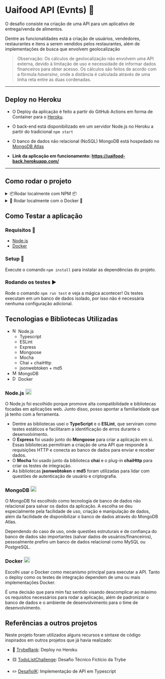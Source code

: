 # Uaifood API (Evnts) 🍔

O desafio consiste na criação de uma API para um aplicativo de entrega/venda de alimentos.

Dentre as funcionalidades está a criação de usuários, vendedores, restaurantes e itens a serem vendidos pelos restaurantes, além de implementações de busca que envolvem geolocalização

> Observação: Os cálculos de geolocalização não envolvem uma API externa, devido à limitação de uso e necessidade de informar dados financeiros para obter acesso. Os cálculos são feitos de acordo com a fórmula *haversine*, onde a distância é calculada através de uma linha reta entre as duas cordenadas. 

---
## Deploy no Heroku

- O Deploy da aplicação é feito a partir do GitHub Actions em forma de Container para o [Heroku](https://www.heroku.com/).

- O back-end está disponibilizado em um servidor Node.js no Heroku a partir do tradicional `npm start`

- O banco de dados não relacional (NoSQL) MongoDB está hospedado no [MongoDB Atlas](https://www.mongodb.com/atlas/database)

- **Link da aplicação em funcionamento: https://uaifood-back.herokuapp.com/**

---
## Como rodar o projeto

<details>
  <summary>📦Rodar localmente com NPM 📦</summary>

  ## Requisitos 📝

  - [Node.js](https://nodejs.org/)

  ## Setup 🔧

  Antes de iniciar o projeto, é importante configurar algumas variáveis de ambiente e instalar as dependências do projeto.

  ### Configurar o ambiente (.env)

  - Altere o arquivo `.env.example` na raiz do projeto com as suas variáveis de ambiente:
  
    ```
      MONGODB_USERNAME=user_example // Opcional p/ Desenvolvimento - Usuário do banco MongoDB
      MONGODB_PASSWORD=Strong_Password123 // Opcional p/ Desenvolvimento - Senha do banco MongoDB
      JWT_SECRET=Strong_Password123 // Senha para encriptar tokens de autenticação do usuário
      PORT=3001 // Opcional - Porta onde a sua aplicação vai rodar (Padrão 3001)
    ```
  - Renomeie o arquivo para `.env`
  
  ### Instalar dependências
  
  - Rode o comando `npm install` na raiz do projeto

  ## Inicializar a aplicação ▶️
  
  - Rode o comando `npm run dev` para inicializar em modo de desenvolvimento **(banco de dados isolado)**
    - Você precisa de um banco de dados MongoDB rodando em `localhost:3002` para que esse comando funcione
    - Verifique a [Sessão de Docker](#inicializar-a-aplica%C3%A7%C3%A3o-%EF%B8%8F-1) para uma maneira mais simples de executar esse comando.
  - Rode o comando `npm start` para inicializar em modo de produção **(banco de dados da aplicação)**

  ## Acessar a aplicação 🍕
  
  - Você pode acessar a aplicação via [Postman](https://www.postman.com/) ou [Insomnia](https://insomnia.rest/)
  - **Coleção de Rotas para o Postman está disponibilizada [aqui!](/desafioEvnts.postman_collection.json)**
  ---
</details>

<details>
  <summary>🐋 Rodar localmente com o Docker 🐋</summary>

  ## Requisitos 📝

  - [Docker](https://www.docker.com/get-started/)

  ## Setup 🔧

  Antes de iniciar o projeto, é importante configurar algumas variáveis de ambiente e instalar as dependências do projeto.

  ### Configurar o ambiente (.env)

  - Altere o arquivo `.env.example` com as suas variáveis de ambiente:
  
    ```
      MONGODB_USERNAME=user_example // Opcional p/ Desenvolvimento - Usuário do banco MongoDB
      MONGODB_PASSWORD=Strong_Password123 // Opcional p/ Desenvolvimento - Senha do banco MongoDB
      JWT_SECRET=Strong_Password123 // Senha para encriptar tokens de autenticação do usuário
      PORT=3001 // Opcional - Porta onde a sua aplicação vai rodar (Padrão 3001)
    ```
  - Renomeie o arquivo para `.env`

  ## Inicializar a aplicação ▶️
  
  - Rode o comando `npm run dev:docker` para inicializar em modo de desenvolvimento **(banco de dados isolado)**
  - Rode o comando `npm run start:docker` para inicializar em modo de produção **(banco de dados da aplicação)**

  ## Acessar a aplicação 🍕
  
  - Você pode acessar a aplicação via [Postman](https://www.postman.com/) ou [Insomnia](https://insomnia.rest/)
  - **Coleção de Rotas para o Postman está disponibilizada [aqui!](/desafioEvnts.postman_collection.json)**

---
</details>

## Como Testar a aplicação

### Requisitos 📝
  - [Node.js](https://nodejs.org/)
  - [Docker](https://www.docker.com/get-started/)
  
### Setup 🔧

Execute o comando `npm install` para instalar as dependências do projeto.
  
### Rodando os testes ▶️

Rode o comando `npm run test` e veja a mágica acontecer! Os testes executam em um banco de dados isolado, por isso não é necessária nenhuma configuração adicional.

## Tecnologias e Bibliotecas Utilizadas

  - <img src="https://cdn.iconscout.com/icon/free/png-256/node-js-1174925.png" alt="Node.js Logo" width="15"/> Node.js
    - Typescript
    - ESLint
    - Express
    - Mongoose
    - Mocha
    - Chai + chaiHttp
    - jsonwebtoken + md5
  - <img src="https://www.mongodb.com/assets/images/global/favicon.ico" alt="MongoDB Logo" width="15"/> MongoDB
  - <img src="https://www.docker.com/favicon.ico" alt="Docker Logo" width="15"/> Docker

### Node.js <img src="https://cdn.iconscout.com/icon/free/png-256/node-js-1174925.png" alt="Node.js Logo" width="20"/>

O Node.js foi escolhido porque promove alta compatibilidade e bibliotecas focadas em aplicações web. Junto disso, posso apontar a familiaridade que já tenho com a ferramenta.

 - Dentre as bibliotecas usei o **TypeScript** e o **ESLint**, que serviram como testes estáticos e facilitaram a identificação de erros durante o desenvolvimento.
- O **Express** foi usado junto do **Mongoose** para criar a aplicação em si. Essas bibliotecas permitiram a criação de uma API que responde à requisições HTTP e conecta ao banco de dados para enviar e receber dados.
- O **Mocha** foi usado junto da biblioteca **chai** e o plug-in **chaiHttp** para criar os testes de integração.
- As bibliotecas **jsonwebtoken** e **md5** foram utilizadas para lidar com questões de autenticação de usuário e criptografia.

### MongoDB <img src="https://www.mongodb.com/assets/images/global/favicon.ico" alt="MongoDB Logo" width="20"/>

O MongoDB foi escolhido como tecnologia de banco de dados não relacional para salvar os dados da aplicação. A escolha se deu especialmente pela facilidade de uso, criação e manipulação de dados, além da facilidade de disponibilizar o banco de dados através do MongoDB Atlas.

Dependendo do caso de uso, onde questões estruturais e de confiança do banco de dados são importantes (salvar dados de usuários/financeiros), pessoalmente prefiro um banco de dados relacional como MySQL ou PostgreSQL.

### Docker <img src="https://www.docker.com/favicon.ico" alt="Docker Logo" width="20"/>

Escolhi usar o Docker como mecanismo principal para executar a API. Tanto o deploy como os testes de integração dependem de uma ou mais implementações Docker.

É uma decisão que para mim faz sentido visando descomplicar ao máximo os requisitos necessários para rodar a aplicação, além de padronizar o banco de dados e o ambiente de desenvolvimento para o time de desenvolvimento.

## Referências a outros projetos

Neste projeto foram utilizados alguns recursos e sintaxe de código inspirados em outros projetos que já havia realizado:

- 🏅 [TrybeRank](https://github.com/RafaelAugustScherer/trybe-rank): Deploy no Heroku

- 🟨 [TodoListChallenge](https://github.com/RafaelAugustScherer/todoListChallenge): Desafio Técnico Fictício da Trybe

- ✏️ [DesafioIK](https://github.com/RafaelAugustScherer/desafioIK): Implementação de API em Typescript
